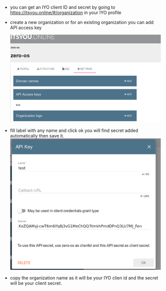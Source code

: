 - you can get an IYO client ID and secret by going to https://itsyou.online/#/organization in your IYO profile
- create a new organization or for an existing organization you can add API access key

    ![IYO](screenshots/iyo_org_settings.png)
- fill label with any name and click ok you will find secret added automatically then save it.
      ![IYO](screenshots/iyo_api_key.png)
- copy the organization name as it will be your IYO clien id and the secret will be your client secret.





